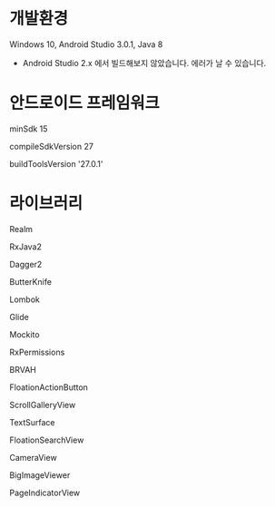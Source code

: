 # 개발환경
Windows 10, Android Studio 3.0.1, Java 8
- Android Studio 2.x 에서 빌드해보지 않았습니다. 에러가 날 수 있습니다.

# 안드로이드 프레임워크
minSdk 15

compileSdkVersion 27

buildToolsVersion '27.0.1'


# 라이브러리
Realm

RxJava2

Dagger2

ButterKnife

Lombok

Glide

Mockito

RxPermissions



BRVAH

FloationActionButton

ScrollGalleryView

TextSurface

FloationSearchView

CameraView

BigImageViewer

PageIndicatorView
